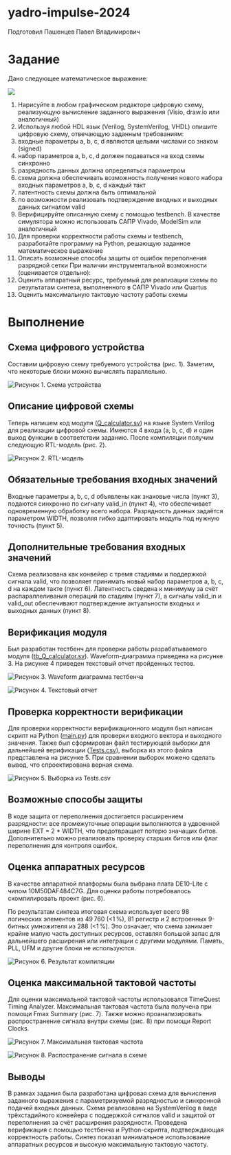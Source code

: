 # yadro-impulse-2024

Подготовил Пашенцев Павел Владимирович

# Задание
Дано следующее математическое выражение: 

![](/media/qtask.png)

1.	Нарисуйте в любом графическом редакторе цифровую схему, реализующую вычисление заданного выражения (Visio, draw.io или аналогичный)
2.	Используя любой HDL язык (Verilog, SystemVerilog, VHDL) опишите цифровую схему, отвечающую заданным требованиям:
3.	входные параметры a, b, c, d являются целыми числами со знаком (signed)
4.	набор параметров a, b, c, d должен подаваться на вход схемы синхронно 
5.	разрядность данных должна определяться параметром
6.	схема должна обеспечивать возможность получения нового набора входных параметров a, b, c, d каждый такт
7.	латентность схемы должна быть оптимальной
8.	по возможности реализовать подтверждение входных и выходных данных сигналом valid
9.	Верифицируйте описанную схему с помощью testbench. В качестве симулятора можно использовать САПР Vivado, ModelSim или аналогичный
10.	Для проверки корректности работы схемы и testbench, разработайте программу на Python, решающую заданное математическое выражение
11.	Описать возможные способы защиты от ошибок переполнения разрядной сетки
При наличии инструментальной возможности (оценивается отдельно):
12.	Оценить аппаратный ресурс, требуемый для реализации схемы по результатам синтеза, выполненного в САПР Vivado или Quartus
13.	Оценить максимальную тактовую частоту работы схемы


# Выполнение

## Схема цифрового устройства

Составим цифровую схему требуемого устройства (рис. 1). Заметим, что некоторые блоки можно вычислять параллельно.

![Рисунок 1. Схема устройства](/media/yadro_scheme.png)
 
## Описание цифровой схемы

Теперь напишем код модуля ([Q_calculator.sv](/qurtus/TestTask/Q_calculator.sv)) на языке System Verilog для реализации цифровой схемы. Имеются 4 входа (a, b, c, d) и один выход функции в соответствии заданию. 
После компиляции получим следующую RTL-модель (рис. 2).
 
![Рисунок 2. RTL-модель](/media/yadro_rtl.png)

## Обязательные требования входных значений

Входные параметры a, b, c, d объявлены как знаковые числа (пункт 3), подаются синхронно по сигналу valid_in (пункт 4), что обеспечивает одновременную обработку всего набора. Разрядность данных задаётся параметром WIDTH, позволяя гибко адаптировать модуль под нужную точность (пункт 5).

## Дополнительные требования входных значений

Схема реализована как конвейер с тремя стадиями и поддержкой сигнала valid, что позволяет принимать новый набор параметров a, b, c, d на каждом такте (пункт 6). Латентность сведена к минимуму за счёт распараллеливания операций по стадиям (пункт 7), а сигналы valid_in и valid_out обеспечивают подтверждение актуальности входных и выходных данных (пункт 8).

## Верификация модуля

Был разработан тестбенч для проверки работы разрабатываемого модуля ([tb_Q_calculator.sv](/qurtus/TestTask/tb_Q_calculator.sv)). Waveform-диаграмма приведена на рисунке 3. На рисунке 4 приведен текстовый отчет пройденных тестов.
 
![Рисунок 3. Waveform диаграмма тестбенча](/media/yadro_modelsim.png)
 
![Рисунок 4. Текстовый отчет](/media/yadro_text.png)

## Проверка корректности верификации

Для проверки корректности верификационного модуля был написан скрипт на Python ([main.py](/python/main.py)) для проверки входного вектора и выходного значения. Также был сформирован файл тестирующей выборки для дальнейшей верификации ([Tests.csv](/python/Tests.csv)),  выборка из этого файла представлена на рисунке 5. При сравнении выборок можено сделать вывод, что спроектирована верная схема.
 
![Рисунок 5. Выборка из Tests.csv](/media/yadro_tests.png)

## Возможные способы защиты

В коде защита от переполнения достигается расширением разрядности: все промежуточные операции выполняются в удвоенной ширине EXT = 2 * WIDTH, что предотвращает потерю значащих битов. Дополнительно можно реализовать проверку старших битов или флаг переполнения для контроля ошибок.

## Оценка аппаратных ресурсов

В качестве аппаратной платформы была выбрана плата DE10-Lite с чипом 10M50DAF484C7G. Для оценки работы потребовалось скомпилировать проект (рис. 6). 

По результатам синтеза итоговая схема использует всего 98 логических элементов из 49 760 (<1 %), 81 регистр и 2 встроенных 9-битных умножителя из 288 (<1 %). Это означает, что схема занимает крайне малую часть доступных ресурсов, оставляя большой запас для дальнейшего расширения или интеграции с другими модулями. Память, PLL, UFM и другие блоки не используются.
 
![Рисунок 6. Результат компиляции](/media/yadro_compilation.png)

## Оценка максимальной тактовой частоты 

Для оценки максимальной тактовой частоты использовался TimeQuest Timing Analyzer. Максимальная тактовая частота была получена при помощи Fmax Summary (рис. 7). Также можно проанализировать распространение сигнала внутри схемы (рис. 8) при помощи Report Clocks.  
 
![Рисунок 7. Максимальная тактовая частота](/media/yadro_fmax.png)
 
![Рисунок 8. Распостранение сигнала в схеме](/media/yadro_reportclock.png)

## Выводы

В рамках задания была разработана цифровая схема для вычисления заданного выражения с параметризуемой разрядностью и синхронной подачей входных данных. Схема реализована на SystemVerilog в виде трёхстадийного конвейера с поддержкой сигналов valid и защитой от переполнения за счёт расширения разрядности. Проведена верификация с помощью тестбенча и Python-скрипта, подтверждающая корректность работы. Синтез показал минимальное использование аппаратных ресурсов и высокую максимальную тактовую частоту.
